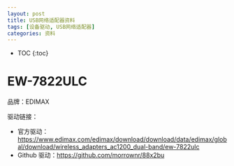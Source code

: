 ```yaml
---
layout: post
title: USB网络适配器资料
tags: [设备驱动, USB网络适配器]
categories: 资料
---
```


* TOC
{:toc}

# EW-7822ULC

品牌：EDIMAX

驱动链接：

- 官方驱动：https://www.edimax.com/edimax/download/download/data/edimax/global/download/wireless_adapters_ac1200_dual-band/ew-7822ulc
- Github 驱动：https://github.com/morrownr/88x2bu